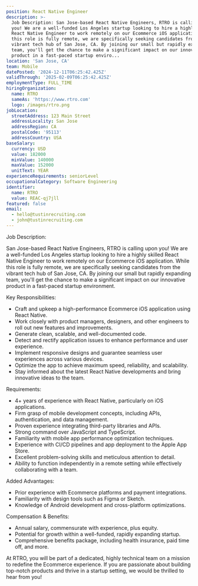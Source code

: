 ```yaml
---
position: React Native Engineer
description: >-
  Job Description: San Jose-based React Native Engineers, RTRO is calling upon
  you! We are a well-funded Los Angeles startup looking to hire a highly skilled
  React Native Engineer to work remotely on our Ecommerce iOS application. While
  this role is fully remote, we are specifically seeking candidates from the
  vibrant tech hub of San Jose, CA. By joining our small but rapidly expanding
  team, you'll get the chance to make a significant impact on our innovative
  product in a fast-paced startup enviro...
location: 'San Jose, CA'
team: Mobile
datePosted: '2024-12-11T06:25:42.425Z'
validThrough: '2025-02-09T06:25:42.425Z'
employmentType: FULL_TIME
hiringOrganization:
  name: RTRO
  sameAs: 'https://www.rtro.com'
  logo: /images/rtro.png
jobLocation:
  streetAddress: 123 Main Street
  addressLocality: San Jose
  addressRegion: CA
  postalCode: '95113'
  addressCountry: USA
baseSalary:
  currency: USD
  value: 182000
  minValue: 140000
  maxValue: 152000
  unitText: YEAR
experienceRequirements: seniorLevel
occupationalCategory: Software Engineering
identifier:
  name: RTRO
  value: REAC-qj7jll
featured: false
email:
  - hello@tustinrecruiting.com
  - john@tustinrecruiting.com
---
```




Job Description:

San Jose-based React Native Engineers, RTRO is calling upon you! We are a well-funded Los Angeles startup looking to hire a highly skilled React Native Engineer to work remotely on our Ecommerce iOS application. While this role is fully remote, we are specifically seeking candidates from the vibrant tech hub of San Jose, CA. By joining our small but rapidly expanding team, you'll get the chance to make a significant impact on our innovative product in a fast-paced startup environment.

Key Responsibilities:

- Craft and upkeep a high-performance Ecommerce iOS application using React Native.
- Work closely with product managers, designers, and other engineers to roll out new features and improvements.
- Generate clean, scalable, and well-documented code.
- Detect and rectify application issues to enhance performance and user experience.
- Implement responsive designs and guarantee seamless user experiences across various devices.
- Optimize the app to achieve maximum speed, reliability, and scalability.
- Stay informed about the latest React Native developments and bring innovative ideas to the team.

Requirements:

- 4+ years of experience with React Native, particularly on iOS applications.
- Firm grasp of mobile development concepts, including APIs, authentication, and data management.
- Proven experience integrating third-party libraries and APIs.
- Strong command over JavaScript and TypeScript.
- Familiarity with mobile app performance optimization techniques.
- Experience with CI/CD pipelines and app deployment to the Apple App Store.
- Excellent problem-solving skills and meticulous attention to detail.
- Ability to function independently in a remote setting while effectively collaborating with a team.

Added Advantages:

- Prior experience with Ecommerce platforms and payment integrations.
- Familiarity with design tools such as Figma or Sketch.
- Knowledge of Android development and cross-platform optimizations.

Compensation & Benefits:

- Annual salary, commensurate with experience, plus equity.
- Potential for growth within a well-funded, rapidly expanding startup.
- Comprehensive benefits package, including health insurance, paid time off, and more.

At RTRO, you will be part of a dedicated, highly technical team on a mission to redefine the Ecommerce experience. If you are passionate about building top-notch products and thrive in a startup setting, we would be thrilled to hear from you!